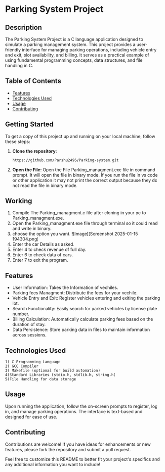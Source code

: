 # Parking System Project
## Description
The Parking System Project is a C language application designed to simulate a parking management system. This project provides a user-friendly interface for managing parking operations, including vehicle entry and exit, slot availability, and billing. It serves as a practical example of using fundamental programming concepts, data structures, and file handling in C.

## Table of Contents
- [Features](#features)
- [Technologies Used](#technologies-used)
- [Usage](#usage)
- [Contributing](#contributing)

## Getting Started
To get a copy of this project up and running on your local machine, follow these steps:

1. **Clone the repository:**
   ```bash
   https://github.com/Parshu2496/Parking-system.git
2. **Open the File:**
   Open the File Parking_managment.exe file in command prompt. It will open the file in binary mode. If you run the file in vs code or other application it may not print the correct output because they do not read the file in binary mode.

## Working
1. Compile The Parking_managment.c file after cloning in your pc to Parking_managment.exe.
2. Open the Parking_managment.exe file through terminal so it could read and write in binary.
3. choose the option you want.
   ![Image](Screenshot 2025-01-15 194304.png)
5. Enter the car Details as asked.
6. Enter 4 to check revenue of full day.
7. Enter 6 to check data of cars.
8. Enter 7 to exit the program.
## Features
- User Information: Takes the Information of vechiles.
- Parking fees Managment: Distribute the fees for your vechile.
- Vehicle Entry and Exit: Register vehicles entering and exiting the parking lot.
- Search Functionality: Easily search for parked vehicles by license plate number.
- Billing Calculation: Automatically calculate parking fees based on the duration of stay.
- Data Persistence: Store parking data in files to maintain information across sessions.

## Technologies Used
    1) C Programming Language
    2) GCC Compiler
    3) Makefile (optional for build automation)
    4)Standard Libraries (stdio.h, stdlib.h, string.h)
    5)File Handling for data storage

## Usage
Upon running the application, follow the on-screen prompts to register, log in, and manage parking operations. The interface is text-based and designed for ease of use.

## Contributing
Contributions are welcome! If you have ideas for enhancements or new features, please fork the repository and submit a pull request.

Feel free to customize this README to better fit your project's specifics and any additional information you want to include!




